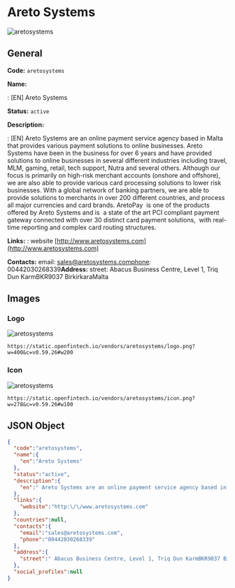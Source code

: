 
# Areto Systems 
![aretosystems](https://static.openfintech.io/vendors/aretosystems/logo.png?w=400&c=v0.59.26#w200)  

## General 
 
**Code:** `aretosystems` 
 
**Name:** 
 
:	[EN] Areto Systems 
 
**Status:** `active` 
 
**Description:** 
 
: [EN]  Areto Systems are an online payment service agency based in Malta that provides various payment solutions to online businesses. Areto Systems have been in the business for over 6 years and have provided solutions to online businesses in several different industries including travel, MLM, gaming, retail, tech support, Nutra and several others. Although our focus is primarily on high-risk merchant accounts (onshore and offshore), we are also able to provide various card processing solutions to lower risk businesses. With a global network of banking partners, we are able to provide solutions to merchants in over 200 different countries, and process all major currencies and card brands. AretoPay  is one of the products offered by Areto Systems and is  a state of the art PCI compliant payment gateway connected with over 30 distinct card payment solutions,  with real-time reporting and complex card routing structures.  
 
**Links:** 
: website [http://www.aretosystems.com](http://www.aretosystems.com) 
 
**Contacts:** 
email: sales@aretosystems.comphone: 00442030268339**Address:** 
street:  Abacus Business Centre, Level 1, Triq Dun KarmBKR9037 BirkirkaraMalta  

## Images 

### Logo 
 
![aretosystems](https://static.openfintech.io/vendors/aretosystems/logo.png?w=400&c=v0.59.26#w200)  

```
https://static.openfintech.io/vendors/aretosystems/logo.png?w=400&c=v0.59.26#w200
```  

### Icon 
 
![aretosystems](https://static.openfintech.io/vendors/aretosystems/icon.png?w=278&c=v0.59.26#w100)  

```
https://static.openfintech.io/vendors/aretosystems/icon.png?w=278&c=v0.59.26#w100
```  

## JSON Object 

```json
{
  "code":"aretosystems",
  "name":{
    "en":"Areto Systems"
  },
  "status":"active",
  "description":{
    "en":" Areto Systems are an online payment service agency based in Malta that provides various payment solutions to online businesses. Areto Systems have been in the business for over 6 years and have provided solutions to online businesses in several different industries including travel, MLM, gaming, retail, tech support, Nutra and several others. Although our focus is primarily on high-risk merchant accounts (onshore and offshore), we are also able to provide various card processing solutions to lower risk businesses. With a global network of banking partners, we are able to provide solutions to merchants in over 200 different countries, and process all major currencies and card brands. AretoPay\u00a0 is one of the products offered by Areto Systems and is\u00a0 a state of the art PCI compliant payment gateway connected with over 30 distinct card payment solutions,\u00a0 with real-time reporting and complex card routing structures. "
  },
  "links":{
    "website":"http:\/\/www.aretosystems.com"
  },
  "countries":null,
  "contacts":{
    "email":"sales@aretosystems.com",
    "phone":"00442030268339"
  },
  "address":{
    "street":" Abacus Business Centre, Level 1, Triq Dun KarmBKR9037 BirkirkaraMalta "
  },
  "social_profiles":null
}
```  
